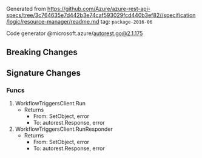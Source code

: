 Generated from https://github.com/Azure/azure-rest-api-specs/tree/3c764635e7d442b3e74caf593029fcd440b3ef82//specification/logic/resource-manager/readme.md tag: `package-2016-06`

Code generator @microsoft.azure/autorest.go@2.1.175


## Breaking Changes

## Signature Changes

### Funcs

1. WorkflowTriggersClient.Run
	- Returns
		- From: SetObject, error
		- To: autorest.Response, error
1. WorkflowTriggersClient.RunResponder
	- Returns
		- From: SetObject, error
		- To: autorest.Response, error

